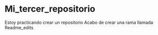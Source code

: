 # Mi_tercer_repositorio
Estoy practicando crear un repositorio
Acabo de crear una rama llamada Readme_edits
